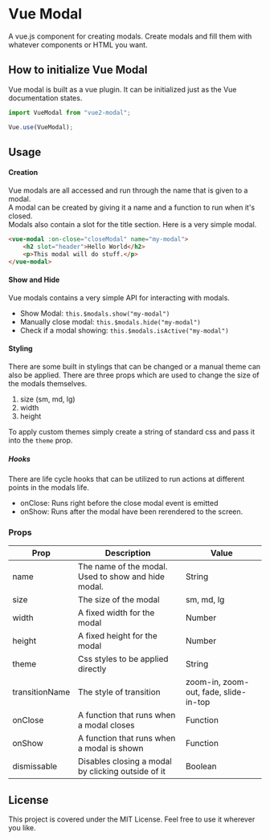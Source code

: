 # Vue Modal
A vue.js component for creating modals. Create modals and fill them with whatever components or HTML you want.

## How to initialize Vue Modal
Vue modal is built as a vue plugin. It can be initialized just as the Vue documentation states.

```javascript
import VueModal from "vue2-modal";

Vue.use(VueModal);
```
## Usage

#### Creation
Vue modals are all accessed and run through the name that is given to a modal.<br>
A modal can be created by giving it a name and a function to run when it's closed.<br>
Modals also contain a slot for the title section. Here is a very simple modal.
```HTML
<vue-modal :on-close="closeModal" name="my-modal">
    <h2 slot="header">Hello World</h2>
    <p>This modal will do stuff.</p>
</vue-modal>
```

#### Show and Hide
Vue modals contains a very simple API for interacting with modals.
- Show Modal: `this.$modals.show("my-modal")`
- Manually close modal: `this.$modals.hide("my-modal")`
- Check if a modal showing:  `this.$modals.isActive("my-modal")`

#### Styling
There are some built in stylings that can be changed or a manual theme can also be applied.
There are three props which are used to change the size of the modals themselves.
1. size (sm, md, lg)
2. width
3. height

To apply custom themes simply create a string of standard css and pass it into the `theme` prop.

##### Hooks
There are life cycle hooks that can be utilized to run actions at different points in the modals life.
- onClose: Runs right before the close modal event is emitted
- onShow: Runs after the modal have been rerendered to the screen.

### Props

| Prop           | Description                                         | Value                                 |
|----------------|-----------------------------------------------------|---------------------------------------|
| name           | The name of the modal. Used to show and hide modal. | String                                |
| size           | The size of the modal                               | sm, md, lg                            |
| width          | A fixed width for the modal                         | Number                                |
| height         | A fixed height for the modal                        | Number                                |
| theme          | Css styles to be applied directly                   | String                                |
| transitionName | The style of transition                             | zoom-in, zoom-out, fade, slide-in-top |
| onClose        | A function that runs when a modal closes            | Function                              |
| onShow         | A function that runs when a modal is shown          | Function                              |
| dismissable    | Disables closing a modal by clicking outside of it | Boolean |

## License
This project is covered under the MIT License. Feel free to use it wherever you like.
